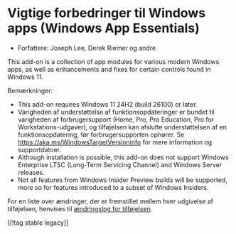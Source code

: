 # Vigtige forbedringer til Windows apps (Windows App Essentials) #

* Forfattere: Joseph Lee, Derek Riemer og andre

This add-on is a collection of app modules for various modern Windows apps,
as well as enhancements and fixes for certain controls found in Windows 11.

Bemærkninger:

* This add-on requires Windows 11 24H2 (build 26100) or later.
* Varigheden af understøttelse af funktionsopdateringer er bundet til
  varigheden af forbrugersupport (Home, Pro, Pro Education, Pro for
  Workstations-udgaver), og tilføjelsen kan afslutte understøttelsen af en
  funktionsopdatering, før forbrugersupporten ophører. Se
  <https://aka.ms/WindowsTargetVersioninfo> for mere information og
  supportdatoer.
* Although installation is possible, this add-on does not support Windows
  Enterprise LTSC (Long-Term Servicing Channel) and Windows Server releases.
* Not all features from Windows Insider Preview builds will be supported,
  more so for features introduced to a subset of Windows Insiders.

For en liste over ændringer, der er fremstillet mellem hver udgivelse af
tilføjelsen, henvises til [ændringslog for tilføjelsen][1].

[[!tag stable legacy]]

[1]: https://github.com/josephsl/wintenapps/blob/main/changes.md
